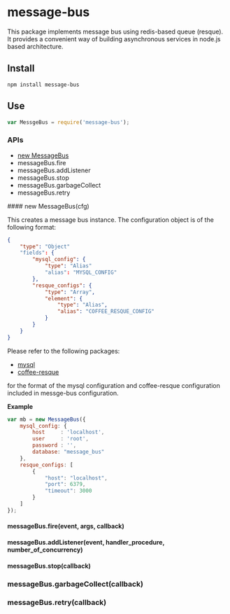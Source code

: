 message-bus
===========

This package implements message bus using redis-based queue (resque).  It provides a convenient way of building asynchronous services in node.js based architecture.

## Install

```text
npm install message-bus
```

## Use

```js
var MessgeBus = require('message-bus');
```

### APIs

* [new MessageBus](#new-Message)
* messageBus.fire
* messageBus.addListener
* messageBus.stop
* messageBus.garbageCollect
* messageBus.retry

<a name='new-Message'/>
#### new MessageBus(cfg)

This creates a message bus instance.  The configuration object is of the following format:

```json
{
    "type": "Object"
    "fields": {
        "mysql_config": {
            "type": "Alias"
            "alias": "MYSQL_CONFIG"
        },
        "resque_configs": {
            "type": "Array",
            "element": {
                "type": "Alias",
                "alias": "COFFEE_RESQUE_CONFIG"
            }
        }
    }
}
```

Please refer to the following packages:

* [mysql](https://www.npmjs.org/package/mysql)
* [coffee-resque](https://www.npmjs.org/package/coffee-resque)

for the format of the mysql configuration and coffee-resque configuration included in messge-bus configuration.

__Example__
```js
var mb = new MessageBus({
    mysql_config: {
        host     : 'localhost',
        user     : 'root',
        password : '',
        database: "message_bus"
    },
    resque_configs: [
        {
            "host": "localhost",
            "port": 6379,
            "timeout": 3000
        }
    ]
});
```

#### messageBus.fire(event, args, callback)

#### messageBus.addListener(event, handler_procedure, number_of_concurrency)

#### messageBus.stop(callback)

### messageBus.garbageCollect(callback)

### messageBus.retry(callback)

### 
